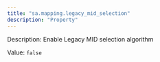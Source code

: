 ```yaml
---
title: "sa.mapping.legacy_mid_selection"
description: "Property"
---
```


Description: Enable Legacy MID selection algorithm

Value: `false`